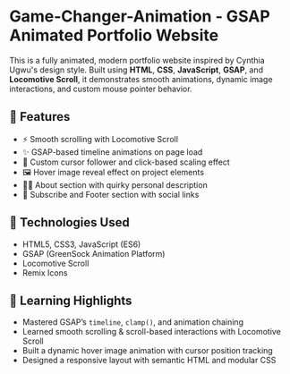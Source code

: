 # Game-Changer-Animation - GSAP Animated Portfolio Website

This is a fully animated, modern portfolio website inspired by Cynthia Ugwu's design style. Built using **HTML**, **CSS**, **JavaScript**, **GSAP**, and **Locomotive Scroll**, it demonstrates smooth animations, dynamic image interactions, and custom mouse pointer behavior.

## 🚀 Features

- ⚡ Smooth scrolling with Locomotive Scroll
- ✨ GSAP-based timeline animations on page load
- 🎯 Custom cursor follower and click-based scaling effect
- 🖼️ Hover image reveal effect on project elements
- 🧑‍🎨 About section with quirky personal description
- 📩 Subscribe and Footer section with social links

## 📂 Technologies Used

- HTML5, CSS3, JavaScript (ES6)
- GSAP (GreenSock Animation Platform)
- Locomotive Scroll
- Remix Icons


## 🧠 Learning Highlights

- Mastered GSAP’s `timeline`, `clamp()`, and animation chaining
- Learned smooth scrolling & scroll-based interactions with Locomotive Scroll
- Built a dynamic hover image animation with cursor position tracking
- Designed a responsive layout with semantic HTML and modular CSS

